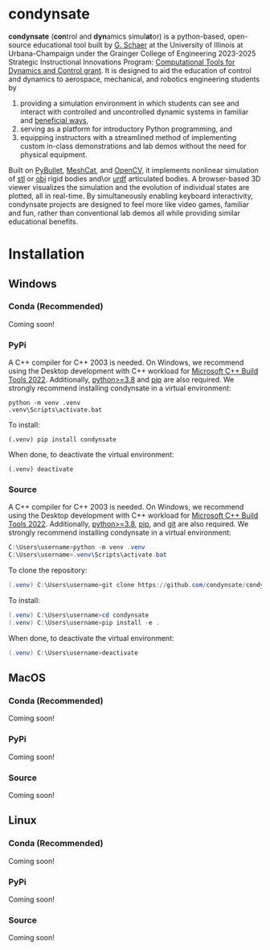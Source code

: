 # condynsate

**condynsate** (**con**trol and **dyn**amics simul**at**or) is a python-based, open-source educational tool built by [G. Schaer](http://bretl.csl.illinois.edu/people) at the University of Illinois at Urbana-Champaign under the Grainger College of Engineering 2023-2025 Strategic Instructional Innovations Program: [Computational Tools for Dynamics and Control grant](https://ae3.grainger.illinois.edu/programs/siip-grants/64459). It is designed to aid the education of control and dynamics to aerospace, mechanical, and robotics engineering students by

1. providing a simulation environment in which students can see and interact with controlled and uncontrolled dynamic systems in familiar and [beneficial ways](https://doi.org/10.3390/educsci13070747), 
2. serving as a platform for introductory Python programming, and
3. equipping instructors with a streamlined method of implementing custom in-class demonstrations and lab demos without the need for physical equipment.

Built on [PyBullet](https://pybullet.org/wordpress/), [MeshCat](https://github.com/meshcat-dev/meshcat-python/), and [OpenCV](https://opencv.org/), it implements nonlinear simulation of [stl](https://en.wikipedia.org/wiki/STL_(file_format)/) or [obj](https://en.wikipedia.org/wiki/Wavefront_.obj_file/) rigid bodies and\or [urdf](http://wiki.ros.org/urd/) articulated bodies. A browser-based 3D viewer visualizes the simulation and the evolution of individual states are plotted, all in real-time. By simultaneously enabling keyboard interactivity, condynsate projects are designed to feel more like video games, familiar and fun, rather than conventional lab demos all while providing similar educational benefits. 

# Installation
## Windows
### Conda (Recommended)
Coming soon!

### PyPi
A C++ compiler for C++ 2003 is needed. On Windows, we recommend using the Desktop development with C++ workload for [Microsoft C++ Build Tools 2022](https://visualstudio.microsoft.com/visual-cpp-build-tools/). Additionally, [python>=3.8](https://www.python.org/) and [pip](https://pip.pypa.io/en/stable/) are also required. We strongly recommend installing condynsate in a virtual environment:

```console
python -m venv .venv
.venv\Scripts\activate.bat
```

To install:

```console
(.venv) pip install condynsate
```

When done, to deactivate the virtual environment:

```console
(.venv) deactivate
```

### Source
A C++ compiler for C++ 2003 is needed. On Windows, we recommend using the Desktop development with C++ workload for [Microsoft C++ Build Tools 2022](https://visualstudio.microsoft.com/visual-cpp-build-tools/). Additionally, [python>=3.8](https://www.python.org/), [pip](https://pip.pypa.io/en/stable/), and [git](https://git-scm.com/) are also required. We strongly recommend installing condynsate in a virtual environment:

```powershell
C:\Users\username>python -m venv .venv
C:\Users\username>.venv\Scripts\activate.bat
```

To clone the repository:

```powershell
(.venv) C:\Users\username>git clone https://github.com/condynsate/condynsate.git
```

To install:

```powershell
(.venv) C:\Users\username>cd condynsate
(.venv) C:\Users\username>pip install -e .
```

When done, to deactivate the virtual environment:

```powershell
(.venv) C:\Users\username>deactivate
```

## MacOS
### Conda (Recommended)
Coming soon!
### PyPi
Coming soon!
### Source
Coming soon!

## Linux
### Conda (Recommended)
Coming soon!
### PyPi
Coming soon!
### Source
Coming soon!
